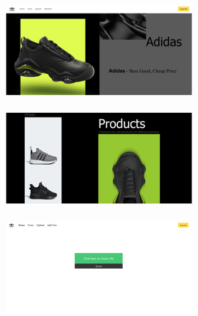 
<p align="center">
  <img src="1.png" alt="hi" class="inline"/>
</p>

<br />
<p align="center">
  <img src="2.png" alt="hi" class="inline"/>
</p>

<br />

<p align="center">
  <img src="3.png" alt="hi" class="inline"/>
</p>
